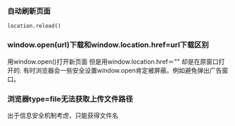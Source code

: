 ### 自动刷新页面
 
    location.reload()
    
### window.open(url)下载和window.location.href=url下载区别

用window.open()打开新页面 
但是用window.location.href＝"" 却是在原窗口打开的. 
有时浏览器会一些安全设置window.open肯定被屏蔽。例如避免弹出广告窗口。

### 浏览器type=file无法获取上传文件路径

 出于信息安全机制考虑，只能获得文件名
